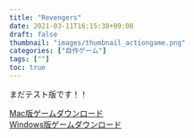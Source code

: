 ```yaml
---
title: "Revengers"
date: 2021-03-11T16:15:38+09:00
draft: false
thumbnail: "images/thumbnail_actiongame.png"
categories: ["自作ゲーム"]
tags: [""]
toc: true
---
```


まだテスト版です！！  

<a href="https://combo.tokyo/game_mac">Mac版ゲームダウンロード</a>  
<a href="https://combo.tokyo/game_windows">Windows版ゲームダウンロード</a>  
  
